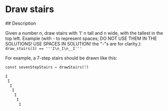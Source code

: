 # Draw stairs

## Description

Given a number n, draw stairs with 'I' n tall and n wide, with the tallest in the top left. Example (with - to represent spaces; DO NOT USE THEM IN THE SOLUTIONS! USE SPACES IN SOLUTION! the "-"s are for clarity.): `draw_stairs(3) == '''I\n_I\n__I'''`

For example, a 7-step stairs should be drawn like this:

```python
const sevenStepStairs = drawStairs(7)
```

```python
I
 I
  I
   I
    I
     I
      I
```
